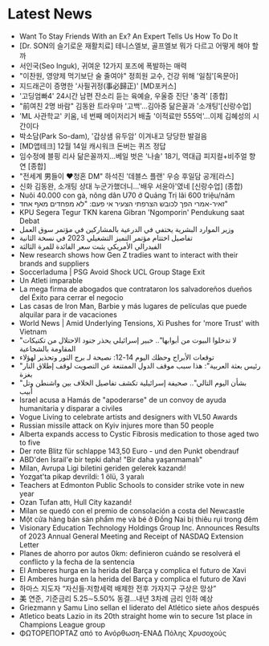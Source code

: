 # Latest News
-  Want To Stay Friends With an Ex? An Expert Tells Us How To Do It
-  [Dr. SON의 슬기로운 재활치료] 테니스엘보, 골프엘보 뭐가 다르고 어떻게 해야 할까
-  서인국(Seo Inguk), 귀여운 12가지 포즈에 폭발하는 매력
-  "이찬원, 영양제 먹기보단 술 줄여야" 정희원 교수, 건강 위해 '일침'[옥문아]
-  지드래곤이 증명한 '사필귀정(事必歸正)' [MD포커스]
-  '고딩엄빠4' 24시간 남편 잔소리 듣는 육예슬, 우울증 진단 '충격' [종합]
-  "前여친 2명 바람" 김동완 트라우마 '고백'…김아중 닮은꼴과 '소개팅'[신랑수업]
-  'ML 사관학교' 키움, 네 번째 메이저리거 배출 '이적료만 555억'…이제 김혜성의 시간이다
-  박소담(Park So-dam), '갑상샘 유두암' 이겨내고 당당한 발걸음
-  [MD앱테크] 12월 14일 캐시워크 돈버는 퀴즈 정답
-  임수정에 블핑 리사 닮은꼴까지…베일 벗은 '나솔' 18기, 역대급 피지컬+비주얼 향연 [종합]
-  "전세계 男들이 ♥청혼 DM" 하석진 '데블스 플랜' 우승 후일담 공개[라스]
-  신화 김동완, 소개팅 상대 누군가했더니…'배우 서윤아'였네 [신랑수업] (종합)
-  Nuôi 40.000 con gà, nông dân U70 ở Quảng Trị lãi 600 triệu/năm
-  זאיר-אמרי הפך לכובש הצרפתי הצעיר אי פעם: "לא מפחדים מאף אחד"
-  KPU Segera Tegur TKN karena Gibran 'Ngomporin' Pendukung saat Debat
-  وزير الموارد البشرية يحتفي في الدرعية بالمشاركين في مؤتمر سوق العمل
-  تفاصيل اختتام مؤتمر التميز التشغيلي 2023 في نسخة الثانية
-  الفيدرالي الأمريكي يثبت سعر الفائدة للمرة الثالثة
-  New research shows how Gen Z tradies want to interact with their brands and suppliers
-  Soccerladuma | PSG Avoid Shock UCL Group Stage Exit
-  Un Atleti imparable
-  La mega firma de abogados que contrataron los salvadoreños dueños del Éxito para cerrar el negocio
-  Las casas de Iron Man, Barbie y más lugares de películas que puede alquilar para ir de vacaciones
-  World News | Amid Underlying Tensions, Xi Pushes for 'more Trust' with Vietnam
-  "لا تدخلوا البيوت من أبوابها".. خبير إسرائيلي يحذر جنود الاحتلال من تكتيكات المقاومة بالشجاعية
-  توقعات الأبراج وحظك اليوم 14-12: نصيحة لـ برج الثور وتحذير لهؤلاء
-  "رئيس بعثة العربية": هذا سبب موقف الدول الممتنعة عن التصويت لوقف إطلاق النار بغزة
-  "بشأن اليوم التالي".. صحيفة إسرائيلية تكشف تفاصيل الخلاف بين واشنطن وتل أبيب
-  Israel acusa a Hamás de "apoderarse" de un convoy de ayuda humanitaria y disparar a civiles
-  Vogue Living to celebrate artists and designers with VL50 Awards
-  Russian missile attack on Kyiv injures more than 50 people
-  Alberta expands access to Cystic Fibrosis medication to those aged two to five
-  Der rote Blitz für schlappe 143,50 Euro - und den Punkt obendrauf
-  ABD'den İsrail'e bir tepki daha! "Bir daha yaşanmamalı"
-  Milan, Avrupa Ligi biletini geriden gelerek kazandı!
-  Yozgat'ta pikap devrildi: 1 ölü, 3 yaralı
-  Teachers at Edmonton Public Schools to consider strike vote in new year
-  Ozan Tufan attı, Hull City kazandı!
-  Milan se quedó con el premio de consolación a costa del Newcastle
-  Một cửa hàng bán sản phẩm mẹ và bé ở Đồng Nai bị thiêu rụi trong đêm
-  Visionary Education Technology Holdings Group Inc. Announces Results of 2023 Annual General Meeting and Receipt of NASDAQ Extension Letter
-  Planes de ahorro por autos 0km: definieron cuándo se resolverá el conflicto y la fecha de la sentencia
-  El Amberes hurga en la herida del Barça y complica el futuro de Xavi
-  El Amberes hurga en la herida del Barça y complica el futuro de Xavi
-  하마스 지도자 “자신들‧저항세력 배제한 전후 가자지구 구상은 망상”
-  美 연준, 기준금리 5.25∼5.50% 동결…내년 3차례 금리 인하 예상
-  Griezmann y Samu Lino sellan el liderato del Atlético siete años después
-  Atletico beats Lazio in its 20th straight home win to secure 1st place in Champions League group
-  ΦΩΤΟΡΕΠΟΡΤΑΖ από το Ανόρθωση-ΕΝΑΔ Πόλης Χρυσοχούς
